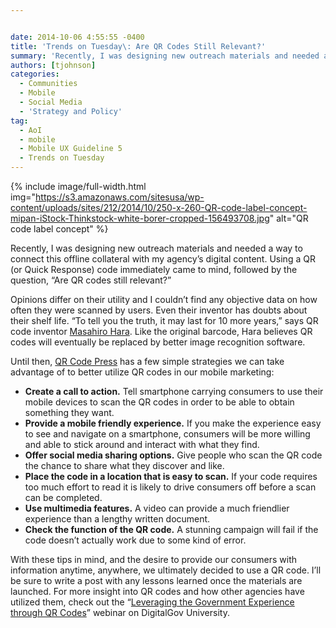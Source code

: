 ```yaml
---


date: 2014-10-06 4:55:55 -0400
title: 'Trends on Tuesday\: Are QR Codes Still Relevant?'
summary: 'Recently, I was designing new outreach materials and needed a way to connect this offline collateral with my agency’s digital content. Using a QR (or Quick Response) code immediately came to mind, followed by the question, &ldquo;Are QR codes still relevant?&rdquo; Opinions differ on their utility and I couldn&amp;#8217;t find any objective data on how'
authors: [tjohnson]
categories:
  - Communities
  - Mobile
  - Social Media
  - 'Strategy and Policy'
tag:
  - AoI
  - mobile
  - Mobile UX Guideline 5
  - Trends on Tuesday
---
```



{% include image/full-width.html img="https://s3.amazonaws.com/sitesusa/wp-content/uploads/sites/212/2014/10/250-x-260-QR-code-label-concept-mipan-iStock-Thinkstock-white-borer-cropped-156493708.jpg" alt="QR code label concept" %} 

Recently, I was designing new outreach materials and needed a way to connect this offline collateral with my agency’s  digital content. Using a QR (or Quick Response) code immediately came to mind, followed by the question, “Are QR codes still relevant?”

Opinions differ on their utility and I couldn&#8217;t find any objective data on how often they were scanned by users. Even their inventor has doubts about their shelf life. “To tell you the truth, it may last for 10 more years,” says QR code inventor [Masahiro Hara](http://www.telegraph.co.uk/technology/news/10911122/The-QR-code-has-a-decade-left-to-live.html "Masahiro Hara"). Like the original barcode, Hara believes QR codes will eventually be replaced by better image recognition software.

Until then, [QR Code Press](http://www.qrcodepress.com/qr-code-detective-ultimate-dos-donts-marketing-2d-barcodes/8528128/ "QR Code Press") has a few simple strategies we can take advantage of to better utilize QR codes in our mobile marketing:

  * **Create a call to action.** Tell smartphone carrying consumers to use their mobile devices to scan the QR codes in order to be able to obtain something they want.
  * **Provide a mobile friendly experience.** If you make the experience easy to see and navigate on a smartphone, consumers will be more willing and able to stick around and interact with what they find.
  * **Offer social media sharing options.** Give people who scan the QR code the chance to share what they discover and like.
  * **Place the code in a location that is easy to scan.** If your code requires too much effort to read it is likely to drive consumers off before a scan can be completed.
  * **Use multimedia features.** A video can provide a much friendlier experience than a lengthy written document.
  * **Check the function of the QR code.** A stunning campaign will fail if the code doesn’t actually work due to some kind of error.

With these tips in mind, and the desire to provide our consumers with information anytime, anywhere, we ultimately decided to use a QR code. I’ll be sure to write a post with any lessons learned once the materials are launched. For more insight into QR codes and how other agencies have utilized them, check out the &#8220;[Leveraging the Government Experience through QR Codes](https://www.WHATEVER/2013/02/14/qr-codes/ "Leveraging the Government Experience through QR Codes")&#8221; webinar on DigitalGov University.